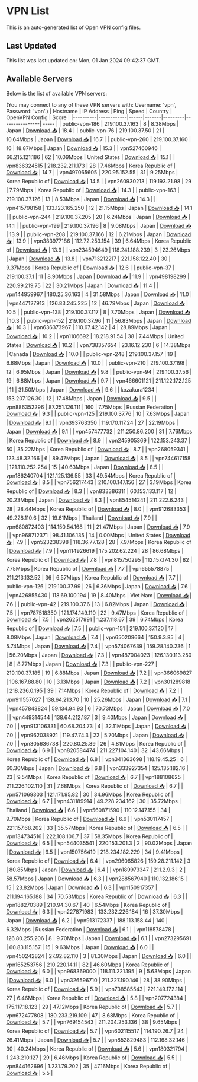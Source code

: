 # VPN List

This is an auto-generated list of Open VPN config files.

## Last Updated

This list was last updated on: Mon, 01 Jan 2024 09:42:37 GMT.

## Available Servers

Below is the list of available VPN servers:

(You may connect to any of these VPN servers with: Username: 'vpn', Password: 'vpn'.)
| Hostname | IP Address | Ping | Speed | Country | OpenVPN Config | Score |
|----------|------------|------|-------|---------|----------------| ----- |
| public-vpn-186 | 219.100.37.163 | 8 | 8.38Mbps | Japan | [Download 📥](./configs/server_0_JP.ovpn) | 18.4 |
| public-vpn-76 | 219.100.37.50 | 21 | 10.64Mbps | Japan | [Download 📥](./configs/server_1_JP.ovpn) | 16.7 |
| public-vpn-260 | 219.100.37.160 | 16 | 18.87Mbps | Japan | [Download 📥](./configs/server_2_JP.ovpn) | 15.3 |
| vpn527460946 | 66.215.121.186 | 62 | 10.09Mbps | United States | [Download 📥](./configs/server_3_US.ovpn) | 15.1 |
| vpn836324515 | 218.232.211.173 | 28 | 7.46Mbps | Korea Republic of | [Download 📥](./configs/server_4_KR.ovpn) | 14.7 |
| vpn497065605 | 220.95.152.55 | 31 | 9.25Mbps | Korea Republic of | [Download 📥](./configs/server_5_KR.ovpn) | 14.5 |
| vpn260930213 | 119.193.21.98 | 29 | 7.79Mbps | Korea Republic of | [Download 📥](./configs/server_6_KR.ovpn) | 14.3 |
| public-vpn-163 | 219.100.37.126 | 13 | 8.53Mbps | Japan | [Download 📥](./configs/server_7_JP.ovpn) | 14.3 |
| vpn415798158 | 133.123.165.250 | 12 | 21.15Mbps | Japan | [Download 📥](./configs/server_8_JP.ovpn) | 14.1 |
| public-vpn-244 | 219.100.37.205 | 20 | 6.24Mbps | Japan | [Download 📥](./configs/server_9_JP.ovpn) | 14.1 |
| public-vpn-199 | 219.100.37.196 | 8 | 9.08Mbps | Japan | [Download 📥](./configs/server_10_JP.ovpn) | 13.9 |
| public-vpn-208 | 219.100.37.166 | 12 | 6.21Mbps | Japan | [Download 📥](./configs/server_11_JP.ovpn) | 13.9 |
| vpn383977186 | 112.72.253.154 | 39 | 6.64Mbps | Korea Republic of | [Download 📥](./configs/server_12_KR.ovpn) | 13.9 |
| vpn234594649 | 118.241.188.239 | 3 | 23.26Mbps | Japan | [Download 📥](./configs/server_13_JP.ovpn) | 13.8 |
| vpn713212217 | 221.158.122.40 | 30 | 9.37Mbps | Korea Republic of | [Download 📥](./configs/server_14_KR.ovpn) | 12.6 |
| public-vpn-37 | 219.100.37.1 | 11 | 8.90Mbps | Japan | [Download 📥](./configs/server_15_JP.ovpn) | 11.9 |
| vpn498198299 | 220.99.219.75 | 22 | 30.21Mbps | Japan | [Download 📥](./configs/server_16_JP.ovpn) | 11.4 |
| vpn144959967 | 180.25.36.163 | 4 | 31.58Mbps | Japan | [Download 📥](./configs/server_17_JP.ovpn) | 11.0 |
| vpn447127913 | 126.83.245.225 | 12 | 46.79Mbps | Japan | [Download 📥](./configs/server_18_JP.ovpn) | 10.5 |
| public-vpn-138 | 219.100.37.117 | 8 | 7.70Mbps | Japan | [Download 📥](./configs/server_19_JP.ovpn) | 10.3 |
| public-vpn-152 | 219.100.37.96 | 11 | 56.83Mbps | Japan | [Download 📥](./configs/server_20_JP.ovpn) | 10.3 |
| vpn636373967 | 110.67.42.142 | 4 | 28.89Mbps | Japan | [Download 📥](./configs/server_21_JP.ovpn) | 10.2 |
| vpn1106692 | 18.218.91.54 | 38 | 7.44Mbps | United States | [Download 📥](./configs/server_22_US.ovpn) | 10.2 |
| vpn738357654 | 23.16.12.230 | 6 | 14.38Mbps | Canada | [Download 📥](./configs/server_23_CA.ovpn) | 10.0 |
| public-vpn-248 | 219.100.37.157 | 19 | 6.88Mbps | Japan | [Download 📥](./configs/server_24_JP.ovpn) | 10.0 |
| public-vpn-210 | 219.100.37.198 | 12 | 6.95Mbps | Japan | [Download 📥](./configs/server_25_JP.ovpn) | 9.8 |
| public-vpn-94 | 219.100.37.56 | 19 | 6.88Mbps | Japan | [Download 📥](./configs/server_26_JP.ovpn) | 9.7 |
| vpn466601121 | 211.122.172.125 | 11 | 31.50Mbps | Japan | [Download 📥](./configs/server_27_JP.ovpn) | 9.6 |
| kozakura1234 | 153.207.126.30 | 12 | 17.48Mbps | Japan | [Download 📥](./configs/server_28_JP.ovpn) | 9.5 |
| vpn886352296 | 87.251.126.111 | 160 | 7.75Mbps | Russian Federation | [Download 📥](./configs/server_29_RU.ovpn) | 9.3 |
| public-vpn-125 | 219.100.37.76 | 10 | 7.63Mbps | Japan | [Download 📥](./configs/server_30_JP.ovpn) | 9.1 |
| vpn393763350 | 119.170.117.24 | 27 | 22.19Mbps | Japan | [Download 📥](./configs/server_31_JP.ovpn) | 9.1 |
| vpn457477732 | 211.250.86.200 | 31 | 7.76Mbps | Korea Republic of | [Download 📥](./configs/server_32_KR.ovpn) | 8.9 |
| vpn245905369 | 122.153.243.37 | 50 | 35.22Mbps | Korea Republic of | [Download 📥](./configs/server_33_KR.ovpn) | 8.7 |
| vpn268059341 | 123.48.32.166 | 6 | 89.47Mbps | Japan | [Download 📥](./configs/server_34_JP.ovpn) | 8.5 |
| vpn744617158 | 121.110.252.254 | 15 | 40.63Mbps | Japan | [Download 📥](./configs/server_35_JP.ovpn) | 8.5 |
| vpn186240704 | 121.125.136.55 | 33 | 49.54Mbps | Korea Republic of | [Download 📥](./configs/server_36_KR.ovpn) | 8.5 |
| vpn756217443 | 210.100.147.156 | 27 | 3.19Mbps | Korea Republic of | [Download 📥](./configs/server_37_KR.ovpn) | 8.3 |
| vpn833386311 | 60.153.133.117 | 12 | 20.23Mbps | Japan | [Download 📥](./configs/server_38_JP.ovpn) | 8.3 |
| vpn854514241 | 211.222.6.243 | 28 | 28.44Mbps | Korea Republic of | [Download 📥](./configs/server_39_KR.ovpn) | 8.0 |
| vpn912683353 | 49.228.110.6 | 32 | 19.61Mbps | Thailand | [Download 📥](./configs/server_40_TH.ovpn) | 7.9 |
| vpn680872403 | 114.150.54.168 | 11 | 21.47Mbps | Japan | [Download 📥](./configs/server_41_JP.ovpn) | 7.9 |
| vpn968712371 | 98.41.106.135 | 14 | 0.00Mbps | United States | [Download 📥](./configs/server_42_US.ovpn) | 7.9 |
| vpn523238398 | 118.36.77.128 | 28 | 7.97Mbps | Korea Republic of | [Download 📥](./configs/server_43_KR.ovpn) | 7.9 |
| vpn114926619 | 175.202.62.224 | 28 | 86.68Mbps | Korea Republic of | [Download 📥](./configs/server_44_KR.ovpn) | 7.8 |
| vpn815750295 | 112.157.174.30 | 82 | 7.75Mbps | Korea Republic of | [Download 📥](./configs/server_45_KR.ovpn) | 7.7 |
| vpn655578875 | 211.213.132.52 | 36 | 6.57Mbps | Korea Republic of | [Download 📥](./configs/server_46_KR.ovpn) | 7.7 |
| public-vpn-126 | 219.100.37.99 | 26 | 6.36Mbps | Japan | [Download 📥](./configs/server_47_JP.ovpn) | 7.6 |
| vpn426855430 | 118.69.100.194 | 19 | 8.40Mbps | Viet Nam | [Download 📥](./configs/server_48_VN.ovpn) | 7.6 |
| public-vpn-42 | 219.100.37.6 | 13 | 6.82Mbps | Japan | [Download 📥](./configs/server_49_JP.ovpn) | 7.5 |
| vpn787518350 | 121.174.149.110 | 22 | 9.47Mbps | Korea Republic of | [Download 📥](./configs/server_50_KR.ovpn) | 7.5 |
| vpn262517991 | 1.237.118.67 | 39 | 6.74Mbps | Korea Republic of | [Download 📥](./configs/server_51_KR.ovpn) | 7.5 |
| public-vpn-151 | 219.100.37.120 | 17 | 8.08Mbps | Japan | [Download 📥](./configs/server_52_JP.ovpn) | 7.4 |
| vpn650209664 | 150.9.3.85 | 4 | 5.74Mbps | Japan | [Download 📥](./configs/server_53_JP.ovpn) | 7.4 |
| vpn574067639 | 159.28.140.236 | 1 | 56.20Mbps | Japan | [Download 📥](./configs/server_54_JP.ovpn) | 7.3 |
| vpn487004023 | 126.130.113.250 | 8 | 8.77Mbps | Japan | [Download 📥](./configs/server_55_JP.ovpn) | 7.3 |
| public-vpn-227 | 219.100.37.185 | 19 | 6.88Mbps | Japan | [Download 📥](./configs/server_56_JP.ovpn) | 7.2 |
| vpn366069827 | 106.167.88.80 | 10 | 3.13Mbps | Japan | [Download 📥](./configs/server_57_JP.ovpn) | 7.2 |
| vpn301289818 | 218.236.0.195 | 39 | 7.14Mbps | Korea Republic of | [Download 📥](./configs/server_58_KR.ovpn) | 7.2 |
| vpn911557027 | 138.64.213.70 | 10 | 25.26Mbps | Japan | [Download 📥](./configs/server_59_JP.ovpn) | 7.1 |
| vpn457843824 | 59.134.94.93 | 6 | 70.73Mbps | Japan | [Download 📥](./configs/server_60_JP.ovpn) | 7.0 |
| vpn449314544 | 138.64.212.187 | 3 | 9.40Mbps | Japan | [Download 📥](./configs/server_61_JP.ovpn) | 7.0 |
| vpn913106331 | 60.68.204.73 | 4 | 32.11Mbps | Japan | [Download 📥](./configs/server_62_JP.ovpn) | 7.0 |
| vpn962038921 | 119.47.74.3 | 22 | 5.70Mbps | Japan | [Download 📥](./configs/server_63_JP.ovpn) | 7.0 |
| vpn305636738 | 220.80.25.89 | 26 | 4.81Mbps | Korea Republic of | [Download 📥](./configs/server_64_KR.ovpn) | 6.9 |
| vpn820584474 | 211.227.104.140 | 32 | 43.66Mbps | Korea Republic of | [Download 📥](./configs/server_65_KR.ovpn) | 6.8 |
| vpn341363698 | 118.19.45.25 | 6 | 60.30Mbps | Japan | [Download 📥](./configs/server_66_JP.ovpn) | 6.8 |
| vpn333927354 | 125.135.182.16 | 23 | 9.54Mbps | Korea Republic of | [Download 📥](./configs/server_67_KR.ovpn) | 6.7 |
| vpn188108625 | 211.226.102.110 | 31 | 7.68Mbps | Korea Republic of | [Download 📥](./configs/server_68_KR.ovpn) | 6.7 |
| vpn571069303 | 121.171.95.82 | 30 | 34.96Mbps | Korea Republic of | [Download 📥](./configs/server_69_KR.ovpn) | 6.7 |
| vpn431189914 | 49.228.234.162 | 30 | 35.72Mbps | Thailand | [Download 📥](./configs/server_70_TH.ovpn) | 6.6 |
| vpn560871590 | 110.12.147.155 | 34 | 9.70Mbps | Korea Republic of | [Download 📥](./configs/server_71_KR.ovpn) | 6.6 |
| vpn530117457 | 221.157.68.202 | 33 | 35.57Mbps | Korea Republic of | [Download 📥](./configs/server_72_KR.ovpn) | 6.5 |
| vpn134734516 | 222.108.106.7 | 37 | 58.35Mbps | Korea Republic of | [Download 📥](./configs/server_73_KR.ovpn) | 6.5 |
| vpn544035541 | 220.153.201.3 | 2 | 90.02Mbps | Japan | [Download 📥](./configs/server_74_JP.ovpn) | 6.5 |
| vpn150756419 | 218.234.182.229 | 34 | 9.41Mbps | Korea Republic of | [Download 📥](./configs/server_75_KR.ovpn) | 6.4 |
| vpn296065826 | 159.28.211.142 | 3 | 80.85Mbps | Japan | [Download 📥](./configs/server_76_JP.ovpn) | 6.4 |
| vpn189973347 | 211.2.9.3 | 2 | 58.57Mbps | Japan | [Download 📥](./configs/server_77_JP.ovpn) | 6.3 |
| vpn288567940 | 110.132.186.15 | 15 | 23.82Mbps | Japan | [Download 📥](./configs/server_78_JP.ovpn) | 6.3 |
| vpn150917357 | 211.194.165.188 | 34 | 70.53Mbps | Korea Republic of | [Download 📥](./configs/server_79_KR.ovpn) | 6.3 |
| vpn188270389 | 210.94.30.67 | 40 | 6.54Mbps | Korea Republic of | [Download 📥](./configs/server_80_KR.ovpn) | 6.3 |
| vpn227871983 | 133.232.226.184 | 16 | 37.30Mbps | Japan | [Download 📥](./configs/server_81_JP.ovpn) | 6.2 |
| vpn913172337 | 188.113.158.44 | 140 | 6.32Mbps | Russian Federation | [Download 📥](./configs/server_82_RU.ovpn) | 6.1 |
| vpn118578478 | 126.80.255.206 | 8 | 9.70Mbps | Japan | [Download 📥](./configs/server_83_JP.ovpn) | 6.1 |
| vpn273295691 | 60.83.115.157 | 15 | 9.63Mbps | Japan | [Download 📥](./configs/server_84_JP.ovpn) | 6.0 |
| vpn450242824 | 27.92.82.110 | 3 | 81.30Mbps | Japan | [Download 📥](./configs/server_85_JP.ovpn) | 6.0 |
| vpn165253756 | 210.220.14.11 | 82 | 46.60Mbps | Korea Republic of | [Download 📥](./configs/server_86_KR.ovpn) | 6.0 |
| vpn968369000 | 118.111.221.195 | 9 | 5.63Mbps | Japan | [Download 📥](./configs/server_87_JP.ovpn) | 6.0 |
| vpn326596710 | 211.227.190.146 | 28 | 38.90Mbps | Korea Republic of | [Download 📥](./configs/server_88_KR.ovpn) | 5.9 |
| vpn738585543 | 221.149.172.114 | 27 | 6.46Mbps | Korea Republic of | [Download 📥](./configs/server_89_KR.ovpn) | 5.8 |
| vpn207724384 | 175.117.18.123 | 29 | 47.12Mbps | Korea Republic of | [Download 📥](./configs/server_90_KR.ovpn) | 5.7 |
| vpn672477808 | 180.233.219.109 | 47 | 8.68Mbps | Korea Republic of | [Download 📥](./configs/server_91_KR.ovpn) | 5.7 |
| vpn769154543 | 211.204.253.136 | 38 | 9.65Mbps | Korea Republic of | [Download 📥](./configs/server_92_KR.ovpn) | 5.7 |
| vpn602115517 | 114.190.26.7 | 24 | 26.41Mbps | Japan | [Download 📥](./configs/server_93_JP.ovpn) | 5.7 |
| vpn852829483 | 112.168.32.146 | 30 | 40.24Mbps | Korea Republic of | [Download 📥](./configs/server_94_KR.ovpn) | 5.6 |
| vpn180321794 | 1.243.210.127 | 29 | 6.46Mbps | Korea Republic of | [Download 📥](./configs/server_95_KR.ovpn) | 5.5 |
| vpn844162696 | 1.231.79.202 | 35 | 47.16Mbps | Korea Republic of | [Download 📥](./configs/server_96_KR.ovpn) | 5.5 |
